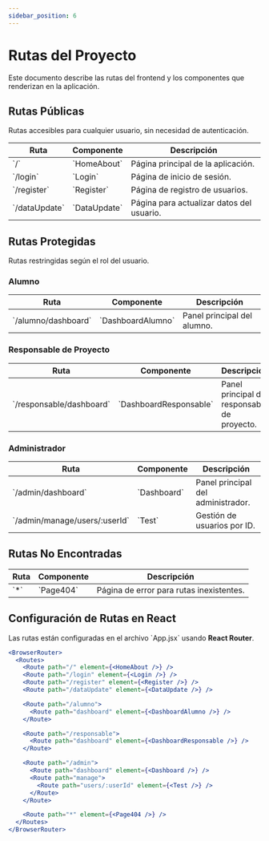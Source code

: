 ```yaml
---
sidebar_position: 6
---
```


# Rutas del Proyecto

Este documento describe las rutas del frontend y los componentes que renderizan en la aplicación.

## Rutas Públicas
Rutas accesibles para cualquier usuario, sin necesidad de autenticación.

| Ruta          | Componente        | Descripción |
|--------------|-----------------|-------------|
| \`/\`        | \`HomeAbout\`     | Página principal de la aplicación. |
| \`/login\`   | \`Login\`        | Página de inicio de sesión. |
| \`/register\` | \`Register\`    | Página de registro de usuarios. |
| \`/dataUpdate\` | \`DataUpdate\` | Página para actualizar datos del usuario. |

## Rutas Protegidas
Rutas restringidas según el rol del usuario.

###  Alumno
| Ruta                  | Componente           | Descripción |
|----------------------|-------------------|-------------|
| \`/alumno/dashboard\` | \`DashboardAlumno\` | Panel principal del alumno. |

### Responsable de Proyecto
| Ruta                      | Componente                 | Descripción |
|--------------------------|-------------------------|-------------|
| \`/responsable/dashboard\` | \`DashboardResponsable\` | Panel principal del responsable de proyecto. |

### Administrador
| Ruta                      | Componente      | Descripción |
|--------------------------|--------------|-------------|
| \`/admin/dashboard\`       | \`Dashboard\` | Panel principal del administrador. |
| \`/admin/manage/users/:userId\` | \`Test\` | Gestión de usuarios por ID. |

## Rutas No Encontradas
| Ruta   | Componente  | Descripción |
|--------|------------|-------------|
| \`*\`  | \`Page404\` | Página de error para rutas inexistentes. |

## Configuración de Rutas en React
Las rutas están configuradas en el archivo \`App.jsx\` usando **React Router**.

```jsx
<BrowserRouter>
  <Routes>
    <Route path="/" element={<HomeAbout />} />
    <Route path="/login" element={<Login />} />
    <Route path="/register" element={<Register />} />
    <Route path="/dataUpdate" element={<DataUpdate />} />

    <Route path="/alumno">
      <Route path="dashboard" element={<DashboardAlumno />} />
    </Route>

    <Route path="/responsable">
      <Route path="dashboard" element={<DashboardResponsable />} />
    </Route>

    <Route path="/admin">
      <Route path="dashboard" element={<Dashboard />} />
      <Route path="manage">
        <Route path="users/:userId" element={<Test />} />
      </Route>
    </Route>

    <Route path="*" element={<Page404 />} />
  </Routes>
</BrowserRouter>

